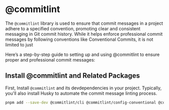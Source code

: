 # @commitlint
The `@commitlint` library is used to ensure that commit messages in a project adhere to a specified convention, promoting clear and consistent messaging in Git commit history. While it helps enforce professional commit messages by following conventions like Conventional Commits, it is not limited to just

Here’s a step-by-step guide to setting up and using @commitlint to ensure proper and professional commit messages:

## Install @commitlint and Related Packages
First, Install `@commitlint` and its devdependencies in your project. Typically, you'll also install Husky to automate the commit message linting process.

```bash
pnpm add --save-dev @commitlint/cli @commitlint/config-conventional @commitlint/prompt-cli @commitlint/types @types/node husky
